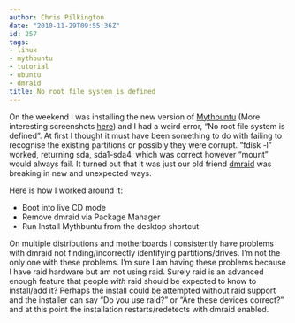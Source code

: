 ```yaml
---
author: Chris Pilkington
date: "2010-11-29T09:55:36Z"
id: 257
tags:
- linux
- mythbuntu
- tutorial
- ubuntu
- dmraid
title: No root file system is defined
---
```


On the weekend I was installing the new version of [Mythbuntu](http://www.mythbuntu.org) (More interesting screenshots [here](http://www.mythtv.org/wiki/Screenshots)) and I had a weird error, “No root file system is defined”. At first I thought it must have been something to do with failing to recognise the existing partitions or possibly they were corrupt. “fdisk -l” worked, returning sda, sda1-sda4, which was correct however “mount” would always fail. It turned out that it was just our old friend [dmraid](/blog/2009/11/16/cannot-open-devsda1-device-or-resource-busy/) was breaking in new and unexpected ways.

Here is how I worked around it:
- Boot into live CD mode  
- Remove dmraid via Package Manager  
- Run Install Mythbuntu from the desktop shortcut

On multiple distributions and motherboards I consistently have problems with dmraid not finding/incorrectly identifying partitions/drives. I’m not the only one with these problems. I’m sure I am having these problems because I have raid hardware but am not using raid. Surely raid is an advanced enough feature that people *with* raid should be expected to know to install/add it? Perhaps the install could be attempted without raid support and the installer can say “Do you use raid?” or “Are these devices correct?” and at this point the installation restarts/redetects with dmraid enabled.
